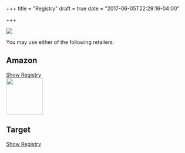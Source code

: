 +++
title = "Registry"
draft = true
date = "2017-06-05T22:29:16-04:00"

+++


<div class="registry-options">
<img class="circular" src="/images/front-face.png" aria-hidden="true">
<p>You may use either of the following retailers:</p>
<div class='retailer'>
<i class="fa fa-amazon" aria-hidden="true"></i>
<h2>Amazon</h2>
<a target="_blank" href="https://www.amazon.com/wedding/share/Labargewedding" class='button'> Show Registry</a>
</div>

<div class='retailer'>
<img src="/images/target-white.png" aria-hidden="true", height='100' width='100'>
<h2>Target</h2>
<a target="_blank" href="https://www.target.com/gift-registry/giftgiver?registryId=554f61af25ef4650ab90e199b962acb7" class='button'> Show Registry</a>
</div>
</div>

